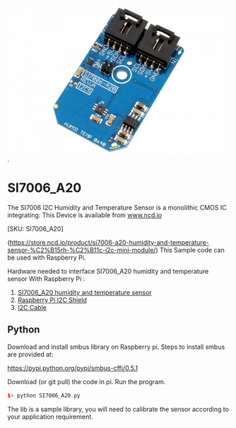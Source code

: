[![ SI7006_A20](SI7006-A20_I2C.png)](https://store.ncd.io/product/si7006-a20-humidity-and-temperature-sensor-%C2%B15rh-%C2%B11c-i2c-mini-module/).

#  SI7006_A20

The SI7006 I2C Humidity and Temperature Sensor is a monolithic CMOS IC integrating:
This Device is available from www.ncd.io 

[SKU: SI7006_A20]

(https://store.ncd.io/product/si7006-a20-humidity-and-temperature-sensor-%C2%B15rh-%C2%B11c-i2c-mini-module/)
This Sample code can be used with Raspberry Pi.

Hardware needed to interface SI7006_A20 humidity and temperature sensor With Raspberry Pi :
1. <a href="https://store.ncd.io/product/si7006-a20-humidity-and-temperature-sensor-%C2%B15rh-%C2%B11c-i2c-mini-module/">SI7006_A20 humidity and temperature sensor</a>
2.  <a href="https://store.ncd.io/product/i2c-shield-for-raspberry-pi-3-pi2-with-outward-facing-i2c-port-terminates-over-hdmi-port/">Raspberry Pi I2C Shield</a>
3. <a href="https://store.ncd.io/product/i%C2%B2c-cable/">I2C Cable</a>

## Python
Download and install smbus library on Raspberry pi. Steps to install smbus are provided at:

https://pypi.python.org/pypi/smbus-cffi/0.5.1

Download (or git pull) the code in pi. Run the program.

```cpp
$> python SI7006_A20.py
```
The lib is a sample library, you will need to calibrate the sensor according to your application requirement.
